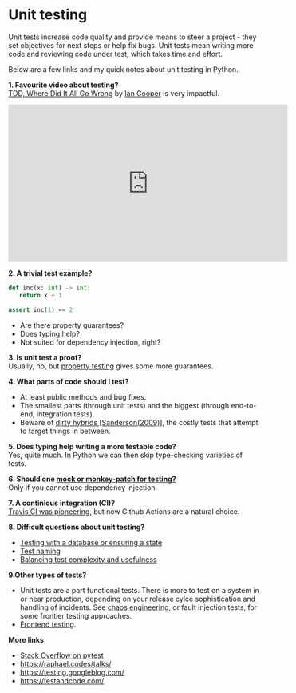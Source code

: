 # Unit testing

Unit tests increase code quality and provide means to steer a project - they set objectives for next steps or help fix bugs. Unit tests mean writing more code and reviewing code under test, which takes time and effort. 

Below are a few links and my quick notes about unit testing in Python. 

<b>1. Favourite video about testing?</b><br>
[TDD, Where Did It All Go Wrong](https://www.youtube.com/watch?v=EZ05e7EMOLM) by [Ian Cooper](https://twitter.com/icooper) is very impactful. <!--Also advertised [here](https://twitter.com/unclebobmartin/status/1032405401009041409). -->

<iframe width="560" height="315" src="https://www.youtube.com/embed/EZ05e7EMOLM" frameborder="0" allow="accelerometer; autoplay; clipboard-write; encrypted-media; gyroscope; picture-in-picture" allowfullscreen></iframe>

<b>2. A trivial test example?</b><br>

```python
def inc(x: int) -> int:
   return x + 1

assert inc(1) == 2
```
- Are there property guarantees?
- Does typing help?
- Not suited for dependency injection, right?

<b>3. Is unit test a proof?</b>
<br>Usually, no, but [property testing](https://hypothesis.works/articles/what-is-property-based-testing/) gives some more guarantees.

<!--b>Is code coverage a good metric?</b><br>
0% coverage means there are no tests. With 100% coverage you can have poorly written tests, so the metric is not exhaustive. -->

<b>4. What parts of code should I test?</b><br>

- At least public methods and bug fixes.
- The smallest parts (through unit tests) and the biggest (through end-to-end, integration tests).
- Beware of [dirty hybrids [Sanderson(2009)]][dh], the costly tests that attempt to target things in between.

[dh]: http://blog.stevensanderson.com/2009/08/24/writing-great-unit-tests-best-and-worst-practises/

<b>5. Does typing help writing a more testable code?</b><br>
Yes, quite much. In Python we can then skip type-checking varieties of tests.

<!--b>A test setup (fixture) is getting big out of proportion, what is wrong?</b><br>

- Maybe a chance to reconsider program design and refactor, where possible.
- Testing the wrong part of program. -->

<b>6. Should one [mock or monkey-patch for testing?](https://twitter.com/gagliardi_vale/status/1318231202395004929)</b><br>
Only if you cannot use dependency injection.

<b>7. A continious integration (CI)?</b><br>
[Travis CI was pioneering][tweet-travis], but now Github Actions are a natural choice.

[tweet-travis]: https://twitter.com/PogrebnyakE/status/1323256976722305024

<!--b>8. pytest?</b><br>
Yes, [pytest](https://docs.pytest.org/en/stable/).
-->

<b>8. Difficult questions about unit testing?</b><br>

- [Testing with a database or ensuring a state](https://flask.palletsprojects.com/en/1.1.x/testing/)
- [Test naming](https://github.com/mini-kep/guidelines/blob/master/testing.md)
- [Balancing test complexity and usefulness](https://twitter.com/PogrebnyakE/status/1230112605123076098)

<b>9.Other types of tests?</b>

- Unit tests are a part functional tests. There is more to test on a system in or near production, depending on your release cylce sophistication and handling of incidents. See [chaos engineering][chaos], or fault injection tests, for some frontier testing approaches.
- [Frontend testing][sel].

[sel]: https://github.com/seleniumbase/SeleniumBase
[chaos]: https://en.wikipedia.org/wiki/Chaos_engineering

<b>More links</b>

- [Stack Overflow on pytest](https://stackoverflow.com/questions/tagged/pytest?tab=Frequent)
- <https://raphael.codes/talks/>
- <https://testing.googleblog.com/>
- <https://testandcode.com/>

